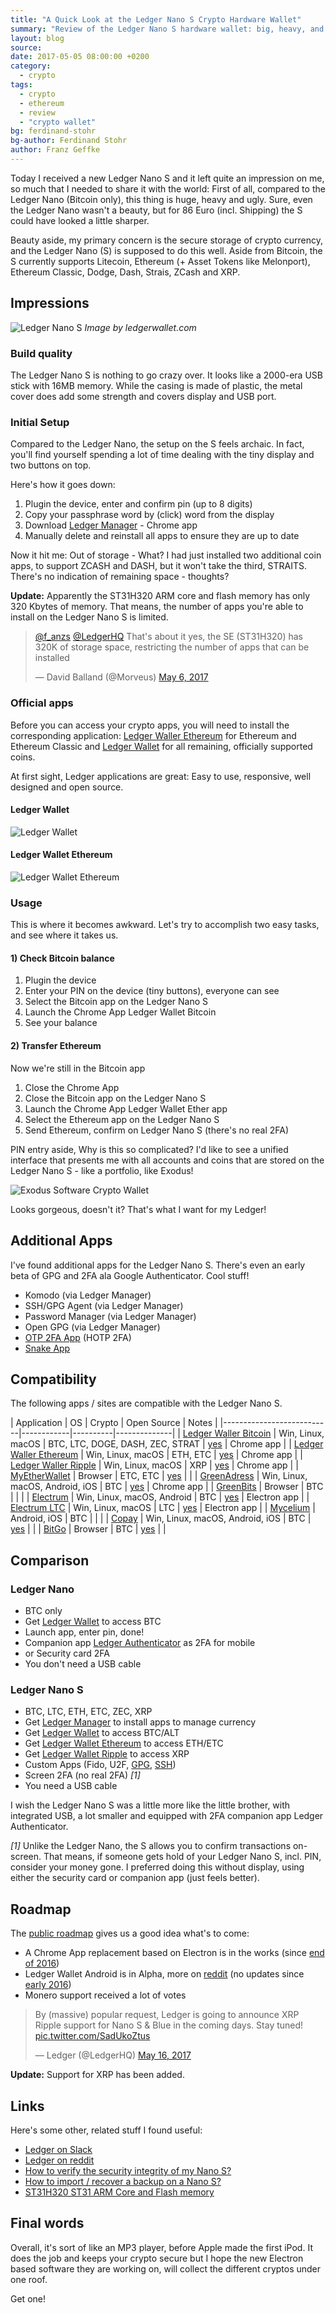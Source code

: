 ```yaml
---
title: "A Quick Look at the Ledger Nano S Crypto Hardware Wallet"
summary: "Review of the Ledger Nano S hardware wallet: big, heavy, and ugly compared to the Bitcoin-only Nano, but supports multiple cryptocurrencies including Ethereum and Litecoin."
layout: blog
source:
date: 2017-05-05 08:00:00 +0200
category:
  - crypto
tags:
  - crypto
  - ethereum
  - review
  - "crypto wallet"
bg: ferdinand-stohr
bg-author: Ferdinand Stohr
author: Franz Geffke
---
```


Today I received a new Ledger Nano S and it left quite an impression on me, so much that I needed to share it with the world: First of all, compared to the Ledger Nano (Bitcoin only), this thing is huge, heavy and ugly. Sure, even the Ledger Nano wasn't a beauty, but for 86 Euro (incl. Shipping) the S could have looked a little sharper.

Beauty aside, my primary concern is the secure storage of crypto currency, and the Ledger Nano (S) is supposed to do this well. Aside from Bitcoin, the S currently supports Litecoin, Ethereum (+ Asset Tokens like Melonport), Ethereum Classic, Dodge, Dash, Strais, ZCash and XRP.

## Impressions

![Ledger Nano S](/assets/content/2017/a-quick-look-ledger-nano-crypto-hardware-wallet_04.png)
_Image by ledgerwallet.com_

### Build quality

The Ledger Nano S is nothing to go crazy over. It looks like a 2000-era USB stick with 16MB memory. While the casing is made of plastic, the metal cover does add some strength and covers display and USB port.

### Initial Setup

Compared to the Ledger Nano, the setup on the S feels archaic. In fact, you'll find yourself spending a lot of time dealing with the tiny display and two buttons on top.

Here's how it goes down:

1. Plugin the device, enter and confirm pin (up to 8 digits)
2. Copy your passphrase word by (click) word from the display
3. Download [Ledger Manager](https://www.ledgerwallet.com/apps/manager) - Chrome app
4. Manually delete and reinstall all apps to ensure they are up to date

Now it hit me: Out of storage - What? I had just installed two additional coin apps, to support ZCASH and DASH, but it won't take the third, STRAITS. There's no indication of remaining space - thoughts?

**Update:** Apparently the ST31H320 ARM core and flash memory has only 320 Kbytes of memory. That means, the number of apps you're able to install on the Ledger Nano S is limited.

<blockquote class="twitter-tweet" data-conversation="none" data-lang="en"><p lang="en" dir="ltr"><a href="https://twitter.com/f_anzs">@f_anzs</a> <a href="https://twitter.com/LedgerHQ">@LedgerHQ</a> That&#39;s about it yes, the SE (ST31H320) has 320K of storage space, restricting the number of apps that can be installed</p>&mdash; David Balland (@Morveus) <a href="https://twitter.com/Morveus/status/860793519396532224">May 6, 2017</a></blockquote>
<script async src="//platform.twitter.com/widgets.js" charset="utf-8"></script>

### Official apps

Before you can access your crypto apps, you will need to install the corresponding application: [Ledger Waller Ethereum](https://www.ledgerwallet.com/apps/ethereum) for Ethereum and Ethereum Classic and [Ledger Wallet](https://www.ledgerwallet.com/wallet) for all remaining, officially supported coins.

At first sight, Ledger applications are great: Easy to use, responsive, well designed and open source.

#### Ledger Wallet

![Ledger Wallet](/assets/content/2017/a-quick-look-ledger-nano-crypto-hardware-wallet_02.png)

#### Ledger Wallet Ethereum

![Ledger Wallet Ethereum](/assets/content/2017/a-quick-look-ledger-nano-crypto-hardware-wallet_03.png)

### Usage

This is where it becomes awkward. Let's try to accomplish two easy tasks, and see where it takes us.

#### 1) Check Bitcoin balance

1. Plugin the device
2. Enter your PIN on the device (tiny buttons), everyone can see
3. Select the Bitcoin app on the Ledger Nano S
4. Launch the Chrome App Ledger Wallet Bitcoin
5. See your balance

#### 2) Transfer Ethereum

Now we're still in the Bitcoin app

1. Close the Chrome App
2. Close the Bitcoin app on the Ledger Nano S
3. Launch the Chrome App Ledger Wallet Ether app
4. Select the Ethereum app on the Ledger Nano S
5. Send Ethereum, confirm on Ledger Nano S (there's no real 2FA)

PIN entry aside, Why is this so complicated? I'd like to see a unified interface that presents me with all accounts and coins that are stored on the Ledger Nano S - like a portfolio, like Exodus!

![Exodus Software Crypto Wallet](/assets/content/2017/a-quick-look-ledger-nano-crypto-hardware-wallet_01.png)

Looks gorgeous, doesn't it? That's what I want for my Ledger!

## Additional Apps

I've found additional apps for the Ledger Nano S. There's even an early beta of GPG and 2FA ala Google Authenticator. Cool stuff!

- Komodo (via Ledger Manager)
- SSH/GPG Agent (via Ledger Manager)
- Password Manager (via Ledger Manager)
- Open GPG (via Ledger Manager)
- [OTP 2FA App](https://parkerhoyes.com/bolos-apps) (HOTP 2FA)
- [Snake App](https://parkerhoyes.com/bolos-apps)

## Compatibility

The following apps / sites are compatible with the Ledger Nano S.

| Application | OS | Crypto | Open Source | Notes |
|---------------------------|------------|----------|--------------|
| [Ledger Waller Bitcoin](https://www.ledgerwallet.com/wallet) | Win, Linux, macOS | BTC, LTC, DOGE, DASH, ZEC, STRAT | [yes](https://github.com/LedgerHQ) | Chrome app |
| [Ledger Waller Ethereum](https://www.ledgerwallet.com/apps/ethereum) | Win, Linux, macOS | ETH, ETC | [yes](https://github.com/LedgerHQ) | Chrome app |
| [Ledger Waller Ripple](https://www.ledgerwallet.com/apps/ripple) | Win, Linux, macOS | XRP | [yes](https://github.com/LedgerHQ/ledger-wallet-ripple) | Chrome app |
| [MyEtherWallet](https://www.myetherwallet.com/) | Browser | ETC, ETC | [yes](https://github.com/kvhnuke/etherwallet) |  |
| [GreenAdress](https://greenaddress.it/) | Win, Linux, macOS, Android, iOS | BTC | [yes](https://github.com/greenaddress) | Chrome app |
| [GreenBits](https://ledger.groovehq.com/knowledge_base/topics/how-to-use-the-ledger-nano-with-greenaddress) | Browser | BTC |  |  |
| [Electrum](https://electrum.org/) | Win, Linux, macOS, Android | BTC | [yes](https://github.com/spesmilo/electrum) | Electron app |
| [Electrum LTC](https://electrum-ltc.org/) | Win, Linux, macOS | LTC | [yes](https://electrum-ltc.org/) | Electron app |
| [Mycelium](https://wallet.mycelium.com/) | Android, iOS | BTC |  |  |
| [Copay](https://copay.io/) | Win, Linux, macOS, Android, iOS | BTC | [yes](https://github.com/bitpay/copay/releases/tag/v3.1.3) |  |
| [BitGo](https://bitgo.zendesk.com/hc/en-us/articles/115000357746) | Browser | BTC | [yes](https://github.com/bitgo) |  |

## Comparison

### Ledger Nano

- BTC only
- Get [Ledger Wallet](https://www.ledgerwallet.com/apps/bitcoin) to access BTC
- Launch app, enter pin, done!
- Companion app [Ledger Authenticator](https://www.ledgerwallet.com/apps/bitcoin#get-the-apps) as 2FA for mobile
- or Security card 2FA
- You don't need a USB cable

### Ledger Nano S

- BTC, LTC, ETH, ETC, ZEC, XRP
- Get [Ledger Manager](https://www.ledgerwallet.com/apps/manager) to install apps to manage currency
- Get [Ledger Wallet](https://www.ledgerwallet.com/apps/bitcoin) to access BTC/ALT
- Get [Ledger Wallet Ethereum](https://www.ledgerwallet.com/apps/ethereum) to access ETH/ETC
- Get [Ledger Wallet Ripple](https://www.ledgerwallet.com/apps/ripple) to access XRP
- Custom Apps (Fido, U2F, [GPG](https://github.com/LedgerHQ/blue-app-ssh-agent), [SSH](https://github.com/LedgerHQ/blue-app-ssh-agent))
- Screen 2FA (no real 2FA) *[1]*
- You need a USB cable

I wish the Ledger Nano S was a little more like the little brother, with integrated USB, a lot smaller and equipped with 2FA companion app Ledger Authenticator.

*[1]* Unlike the Ledger Nano, the S allows you to confirm transactions on-screen. That means, if someone gets hold of your Ledger Nano S, incl. PIN, consider your money gone. I preferred doing this without display, using either the security card or companion app (just feels better).

## Roadmap

The [public roadmap](https://trello.com/b/5nQ1mdzt/ledger-roadmap) gives us a good idea what's to come:

- A Chrome App replacement based on Electron is in the works (since [end of 2016](https://trello.com/c/mf0aFgDK/28-chrome-applications-end-of-life))
- Ledger Wallet Android is in Alpha, more on [reddit](https://www.reddit.com/r/ledgerwallet/comments/47bti4/ledger_wallet_android_spv_alpha_release/) (no updates since [early 2016](https://github.com/LedgerHQ/ledger-wallet-android))
- Monero support received a lot of votes

<blockquote class="twitter-tweet" data-lang="en"><p lang="en" dir="ltr">By (massive) popular request, Ledger is going to announce XRP Ripple support for Nano S &amp; Blue in the coming days. Stay tuned! <a href="https://t.co/SadUkoZtus">pic.twitter.com/SadUkoZtus</a></p>&mdash; Ledger (@LedgerHQ) <a href="https://twitter.com/LedgerHQ/status/864395677475930112">May 16, 2017</a></blockquote>
<script async src="//platform.twitter.com/widgets.js" charset="utf-8"></script>

**Update:** Support for XRP has been added.

## Links

Here's some other, related stuff I found useful:

- [Ledger on Slack](http://slack.ledger.co/)
- [Ledger on reddit](https://www.reddit.com/r/ledgerwallet/)
- [How to verify the security integrity of my Nano S?](http://support.ledgerwallet.com/knowledge_base/topics/how-to-verify-the-security-integrity-of-my-nano-s)
- [How to import / recover a backup on a Nano S?](http://support.ledgerwallet.com/knowledge_base/topics/how-to-import-slash-recover-a-backup-on-a-nano-s)
- [ST31H320 ST31 ARM Core and Flash memory](http://www.st.com/en/secure-mcus/st31h320.html)

## Final words

Overall, it's sort of like an MP3 player, before Apple made the first iPod. It does the job and keeps your crypto secure but I hope the new Electron based software they are working on, will collect the different cryptos under one roof.

Get one!
